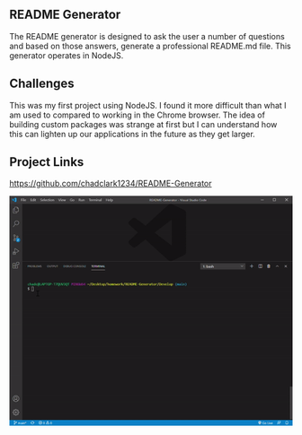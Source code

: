 ## README Generator

The README generator is designed to ask the user a number of questions and based on those answers, generate a professional README.md file. This generator operates in NodeJS.

## Challenges

This was my first project using NodeJS. I found it more difficult than what I am used to compared to working in the Chrome browser. The idea of building custom packages was strange at first but I can understand how this can lighten up our applications in the future as they get larger.

## Project Links

https://github.com/chadclark1234/README-Generator

![](./images/readmevid.gif)
